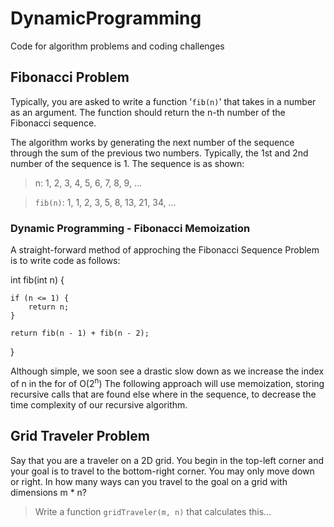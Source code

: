 # DynamicProgramming
Code for algorithm problems and coding challenges

## Fibonacci Problem
Typically, you are asked to write a function '```fib(n)```' that takes in a number as an argument. The function should return the n-th number of the Fibonacci sequence.

The algorithm works by generating the next number of the sequence through the sum of the previous two numbers. Typically, the 1st and 2nd number of the sequence is 1. The sequence is as shown:

> n: 1, 2, 3, 4, 5, 6, 7, 8, 9, ...

> ```fib(n)```: 1, 1, 2, 3, 5, 8, 13, 21, 34, ... 

### Dynamic Programming - Fibonacci Memoization
A straight-forward method of approching the Fibonacci Sequence Problem is to write code as follows:

int fib(int n) {
    
    if (n <= 1) {
        return n;
    }
    
    return fib(n - 1) + fib(n - 2);
}

Although simple, we soon see a drastic slow down as we increase the index of n in the for of O(2<sup>n</sup>)
The following approach will use memoization, storing recursive calls that are found else where in the sequence, to decrease the time complexity of our recursive algorithm.

## Grid Traveler Problem
Say that you are a traveler on a 2D grid. You begin in the top-left corner and your goal is to travel to the bottom-right corner. You may only move down or right.
In how many ways can you travel to the goal on a grid with dimensions m * n?
>Write a function ```gridTraveler(m, n)``` that calculates this...
